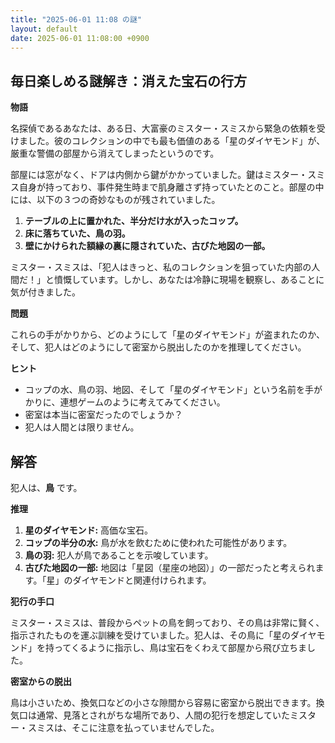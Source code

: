 ```yaml
---
title: "2025-06-01 11:08 の謎"
layout: default
date: 2025-06-01 11:08:00 +0900
---
```

## 毎日楽しめる謎解き：消えた宝石の行方

**物語**

名探偵であるあなたは、ある日、大富豪のミスター・スミスから緊急の依頼を受けました。彼のコレクションの中でも最も価値のある「星のダイヤモンド」が、厳重な警備の部屋から消えてしまったというのです。

部屋には窓がなく、ドアは内側から鍵がかかっていました。鍵はミスター・スミス自身が持っており、事件発生時まで肌身離さず持っていたとのこと。部屋の中には、以下の３つの奇妙なものが残されていました。

1.  **テーブルの上に置かれた、半分だけ水が入ったコップ。**
2.  **床に落ちていた、鳥の羽。**
3.  **壁にかけられた額縁の裏に隠されていた、古びた地図の一部。**

ミスター・スミスは、「犯人はきっと、私のコレクションを狙っていた内部の人間だ！」と憤慨しています。しかし、あなたは冷静に現場を観察し、あることに気が付きました。

**問題**

これらの手がかりから、どのようにして「星のダイヤモンド」が盗まれたのか、そして、犯人はどのようにして密室から脱出したのかを推理してください。

**ヒント**

*   コップの水、鳥の羽、地図、そして「星のダイヤモンド」という名前を手がかりに、連想ゲームのように考えてみてください。
*   密室は本当に密室だったのでしょうか？
*   犯人は人間とは限りません。

## 解答

犯人は、**鳥** です。

**推理**

1.  **星のダイヤモンド:** 高価な宝石。
2.  **コップの半分の水:** 鳥が水を飲むために使われた可能性があります。
3.  **鳥の羽:** 犯人が鳥であることを示唆しています。
4.  **古びた地図の一部:** 地図は「星図（星座の地図）」の一部だったと考えられます。「星」のダイヤモンドと関連付けられます。

**犯行の手口**

ミスター・スミスは、普段からペットの鳥を飼っており、その鳥は非常に賢く、指示されたものを運ぶ訓練を受けていました。犯人は、その鳥に「星のダイヤモンド」を持ってくるように指示し、鳥は宝石をくわえて部屋から飛び立ちました。

**密室からの脱出**

鳥は小さいため、換気口などの小さな隙間から容易に密室から脱出できます。換気口は通常、見落とされがちな場所であり、人間の犯行を想定していたミスター・スミスは、そこに注意を払っていませんでした。
